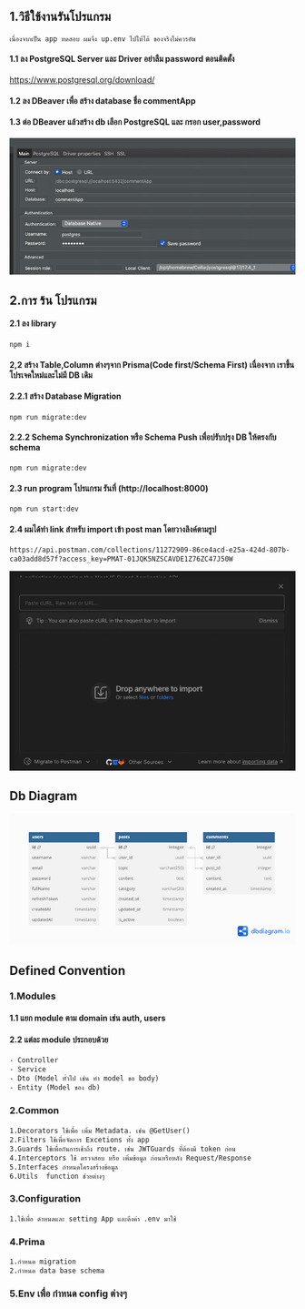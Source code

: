 ## 1.วิธีใช้งานรันโปรแกรม
```
เนื่องจากเป็น app ทดสอบ ผมจึง up.env ไปให้ได้ ของจริงไม่ควรอัพ
```

#### 1.1 ลง PostgreSQL Server และ Driver   อย่าลืม password ตอนติดตั้ง
https://www.postgresql.org/download/


#### 1.2 ลง DBeaver เพื่อ สร้าง database ชื่อ commentApp

#### 1.3 ต่อ DBeaver แล้วสร้าง db เลือก PostgreSQL และ กรอก user,password
![alt text](image.png)


## 2.การ ร้น โปรแกรม

#### 2.1 ลง library
```
npm i
```

#### 2,2 สร้าง Table,Column ต่างๆจาก Prisma(Code first/Schema First) เนื่องจาก เราขึ้นโปรเจคใหม่และไม่มี DB เดิม

#### 2.2.1 สร้าง Database Migration
```
npm run migrate:dev
```

#### 2.2.2 Schema Synchronization หรือ Schema Push เพื่อปรับปรุง DB ให้ตรงกับ schema
```
npm run migrate:dev
```

#### 2.3 run program  โปรแกรม รันที่ (http://localhost:8000)
```
npm run start:dev
```

#### 2.4 ผมได้ทำ link สำหรับ import เข้า post man โดยวางลิงค์ตามรูป
```
https://api.postman.com/collections/11272909-86ce4acd-e25a-424d-807b-ca03add8d57f?access_key=PMAT-01JQK5NZSCAVDE1Z76ZC47J50W
```
![alt text](image-1.png)

## Db Diagram
![alt text](diagram.png)




## Defined Convention

### 1.Modules
#### 1.1 แยก module ตาม domain เช่น auth, users
#### 2.2 แต่ละ module ประกอบด้วย
```
- Controller
- Service
- Dto (Model ทั่วไป เช่น ทำ model ขอ body)
- Entity (Model ของ db)
```


### 2.Common
```
1.Decorators ใช้เพื่อ เพิ่ม Metadata. เช่น @GetUser()
2.Filters ใช้เพื่อจัดการ Excetions ทั้ง app 
3.Guards ใช้เพื่อกันการเช้าถึง route. เช่น JWTGuards ที่ต้องมี token ก่อน
4.Interceptors ใช้ ตรวจสอบ หรือ เพิ่มข้อมูล ก่อนหรือหลัง Request/Response
5.Interfaces กำหนดโครงสร้างข้อมูล
6.Utils  function ช่วยต่างๆ
```

### 3.Configuration
```
1.ใช้เพื่อ ดำหนดและ setting App และดึงค่า .env มาใช้
```

### 4.Prima
```
1.กำหนด migration
2.กำหนด data base schema
```

### 5.Env เพื่อ กำหนด config ต่างๆ